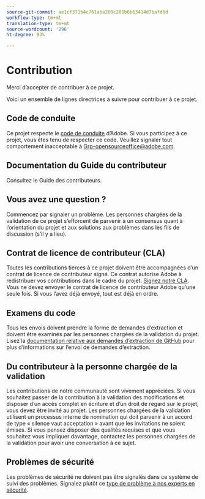 ```yaml
---
source-git-commit: ae1cf371b4c761aba200c201b6b63414d7bafd6d
workflow-type: tm+mt
translation-type: tm+mt
source-wordcount: '296'
ht-degree: 93%

---
```

# Contribution

Merci d’accepter de contribuer à ce projet.

Voici un ensemble de lignes directrices à suivre pour contribuer à ce projet.

## Code de conduite

Ce projet respecte le [code de conduite](code-of-conduct.md) d’Adobe. Si vous participez à ce projet,
vous êtes tenu de respecter ce code. Veuillez signaler tout comportement inacceptable à
[Grp-opensourceoffice@adobe.com](mailto:Grp-opensourceoffice@adobe.com).

## Documentation du Guide du contributeur

Consultez le Guide [](https://docs.adobe.com/content/help/en/contributor/contributor-guide/introduction.html)des contributeurs.

## Vous avez une question ?

Commencez par signaler un problème. Les personnes chargées de la validation de ce projet s’efforcent de parvenir à un consensus quant à l’orientation du projet et aux solutions aux problèmes dans les fils de discussion (s’il y a lieu).

## Contrat de licence de contributeur (CLA)

Toutes les contributions tierces à ce projet doivent être accompagnées d’un contrat de licence de contributeur signé. Ce contrat autorise Adobe à redistribuer vos contributions dans le cadre du projet. [Signez notre CLA](http://opensource.adobe.com/cla.html). Vous
ne devez envoyer le contrat de licence de contributeur Adobe qu’une seule fois. Si vous l’avez déjà envoyé, tout est déjà en ordre.

## Examens du code

Tous les envois doivent prendre la forme de demandes d’extraction et doivent être examinés par les personnes chargées de la validation du projet. Lisez la [documentation relative aux demandes d’extraction de GitHub](https://help.github.com/articles/about-pull-requests/) pour plus d’informations sur l’envoi de demandes d’extraction.

<!--
Lastly, please follow the [pull request template](PULL_REQUEST_TEMPLATE.md) when
submitting a pull request!
-->

## Du contributeur à la personne chargée de la validation

Les contributions de notre communauté sont vivement appréciées. Si vous souhaitez passer de la contribution à la validation des modifications et disposer d’un accès complet en écriture et d’un droit de regard sur le projet, vous devez être invité au projet. Les personnes chargées de la validation utilisent un processus interne de nomination qui doit parvenir à un accord de type « silence vaut acceptation » avant que les invitations ne soient émises. Si vous pensez disposer des qualités requises et que vous souhaitez vous impliquer davantage, contactez les personnes chargées de la validation pour avoir une conversation à ce sujet.

## Problèmes de sécurité

Les problèmes de sécurité ne doivent pas être signalés dans ce système de suivi des problèmes. Signalez plutôt ce [type de problème à nos experts en sécurité](https://helpx.adobe.com/fr/security/alertus.html).
